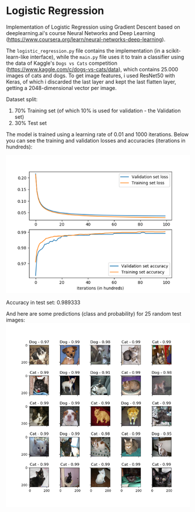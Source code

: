 # Logistic Regression

Implementation of Logistic Regression using Gradient Descent based on deeplearning.ai's course Neural Networks and Deep Learning (https://www.coursera.org/learn/neural-networks-deep-learning).

The `logistic_regression.py` file contains the implementation (in a scikit-learn-like interface), while the `main.py` file uses it to train a classifier using the data of Kaggle's `Dogs vs Cats` competition (https://www.kaggle.com/c/dogs-vs-cats/data), which contains 25.000 images of cats and dogs. To get image features, i used ResNet50 with Keras, of which i discarded the last layer and kept the last flatten layer, getting a 2048-dimensional vector per image.

Dataset split:
1. 70% Training set (of which 10% is used for validation - the Validation set)
2. 30% Test set

The model is trained using a learning rate of 0.01 and 1000 iterations. Below you can see the training and validation losses and accuracies (iterations in hundreds):

![Alt text](loss_accuracy_plot.png?raw=true "Loss and Accuracy curve")

Accuracy in test set: 0.989333

And here are some predictions (class and probability) for 25 random test images:
![Alt text](image_plot.png?raw=true "Class and Probability predictions for random images")
